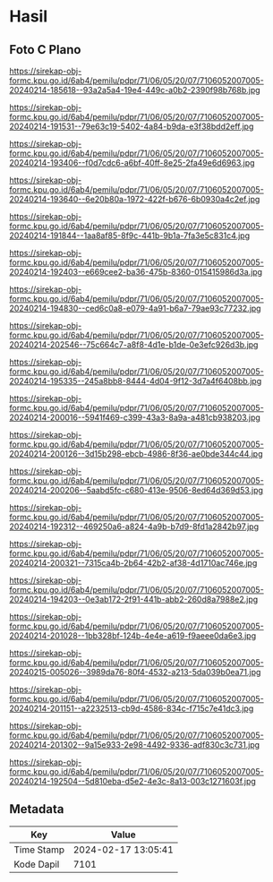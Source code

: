 # Hasil

## Foto C Plano

https://sirekap-obj-formc.kpu.go.id/6ab4/pemilu/pdpr/71/06/05/20/07/7106052007005-20240214-185618--93a2a5a4-19e4-449c-a0b2-2390f98b768b.jpg

https://sirekap-obj-formc.kpu.go.id/6ab4/pemilu/pdpr/71/06/05/20/07/7106052007005-20240214-191531--79e63c19-5402-4a84-b9da-e3f38bdd2eff.jpg

https://sirekap-obj-formc.kpu.go.id/6ab4/pemilu/pdpr/71/06/05/20/07/7106052007005-20240214-193406--f0d7cdc6-a6bf-40ff-8e25-2fa49e6d6963.jpg

https://sirekap-obj-formc.kpu.go.id/6ab4/pemilu/pdpr/71/06/05/20/07/7106052007005-20240214-193640--6e20b80a-1972-422f-b676-6b0930a4c2ef.jpg

https://sirekap-obj-formc.kpu.go.id/6ab4/pemilu/pdpr/71/06/05/20/07/7106052007005-20240214-191844--1aa8af85-8f9c-441b-9b1a-7fa3e5c831c4.jpg

https://sirekap-obj-formc.kpu.go.id/6ab4/pemilu/pdpr/71/06/05/20/07/7106052007005-20240214-192403--e669cee2-ba36-475b-8360-015415986d3a.jpg

https://sirekap-obj-formc.kpu.go.id/6ab4/pemilu/pdpr/71/06/05/20/07/7106052007005-20240214-194830--ced6c0a8-e079-4a91-b6a7-79ae93c77232.jpg

https://sirekap-obj-formc.kpu.go.id/6ab4/pemilu/pdpr/71/06/05/20/07/7106052007005-20240214-202546--75c664c7-a8f8-4d1e-b1de-0e3efc926d3b.jpg

https://sirekap-obj-formc.kpu.go.id/6ab4/pemilu/pdpr/71/06/05/20/07/7106052007005-20240214-195335--245a8bb8-8444-4d04-9f12-3d7a4f6408bb.jpg

https://sirekap-obj-formc.kpu.go.id/6ab4/pemilu/pdpr/71/06/05/20/07/7106052007005-20240214-200016--5941f469-c399-43a3-8a9a-a481cb938203.jpg

https://sirekap-obj-formc.kpu.go.id/6ab4/pemilu/pdpr/71/06/05/20/07/7106052007005-20240214-200126--3d15b298-ebcb-4986-8f36-ae0bde344c44.jpg

https://sirekap-obj-formc.kpu.go.id/6ab4/pemilu/pdpr/71/06/05/20/07/7106052007005-20240214-200206--5aabd5fc-c680-413e-9506-8ed64d369d53.jpg

https://sirekap-obj-formc.kpu.go.id/6ab4/pemilu/pdpr/71/06/05/20/07/7106052007005-20240214-192312--469250a6-a824-4a9b-b7d9-8fd1a2842b97.jpg

https://sirekap-obj-formc.kpu.go.id/6ab4/pemilu/pdpr/71/06/05/20/07/7106052007005-20240214-200321--7315ca4b-2b64-42b2-af38-4d1710ac746e.jpg

https://sirekap-obj-formc.kpu.go.id/6ab4/pemilu/pdpr/71/06/05/20/07/7106052007005-20240214-194203--0e3ab172-2f91-441b-abb2-260d8a7988e2.jpg

https://sirekap-obj-formc.kpu.go.id/6ab4/pemilu/pdpr/71/06/05/20/07/7106052007005-20240214-201028--1bb328bf-124b-4e4e-a619-f9aeee0da6e3.jpg

https://sirekap-obj-formc.kpu.go.id/6ab4/pemilu/pdpr/71/06/05/20/07/7106052007005-20240215-005026--3989da76-80f4-4532-a213-5da039b0ea71.jpg

https://sirekap-obj-formc.kpu.go.id/6ab4/pemilu/pdpr/71/06/05/20/07/7106052007005-20240214-201151--a2232513-cb9d-4586-834c-f715c7e41dc3.jpg

https://sirekap-obj-formc.kpu.go.id/6ab4/pemilu/pdpr/71/06/05/20/07/7106052007005-20240214-201302--9a15e933-2e98-4492-9336-adf830c3c731.jpg

https://sirekap-obj-formc.kpu.go.id/6ab4/pemilu/pdpr/71/06/05/20/07/7106052007005-20240214-192504--5d810eba-d5e2-4e3c-8a13-003c1271603f.jpg


## Metadata

| Key        | Value               |
| ---------- | ------------------- |
| Time Stamp | 2024-02-17 13:05:41 |
| Kode Dapil | 7101                |



